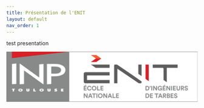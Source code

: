 ```yaml
---
title: Présentation de l'ENIT
layout: default
nav_order: 1
---
```


test presentation

![test](images/enit.PNG)
